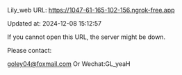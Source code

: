 Lily_web URL: https://1047-61-165-102-156.ngrok-free.app

Updated at: 2024-12-08 15:12:57

If you cannot open this URL, the server might be down.

Please contact: 

goley04@foxmail.com Or Wechat:GL_yeaH